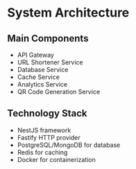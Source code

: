 # System Architecture

## Main Components

- API Gateway
- URL Shortener Service
- Database Service
- Cache Service
- Analytics Service
- QR Code Generation Service

## Technology Stack

- NestJS framework
- Fastify HTTP provider
- PostgreSQL/MongoDB for database
- Redis for caching
- Docker for containerization
